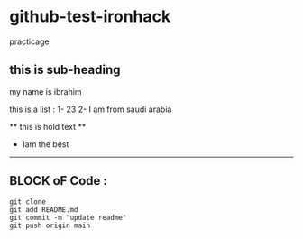 # github-test-ironhack
practicage 

## this is sub-heading 
my name is ibrahim 

this is a list :
1- 23
2- I am from saudi arabia


** this is hold text **
* Iam the best
---
BLOCK oF Code :
---
    git clone
    git add README.md
    git commit -m "update readme"
    git push origin main
    

